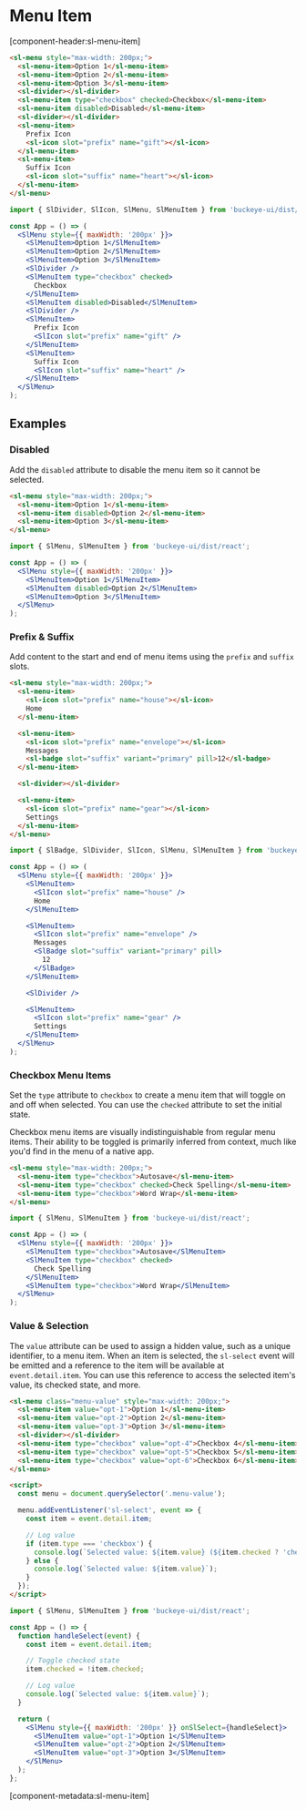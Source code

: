 # Menu Item

[component-header:sl-menu-item]

```html preview
<sl-menu style="max-width: 200px;">
  <sl-menu-item>Option 1</sl-menu-item>
  <sl-menu-item>Option 2</sl-menu-item>
  <sl-menu-item>Option 3</sl-menu-item>
  <sl-divider></sl-divider>
  <sl-menu-item type="checkbox" checked>Checkbox</sl-menu-item>
  <sl-menu-item disabled>Disabled</sl-menu-item>
  <sl-divider></sl-divider>
  <sl-menu-item>
    Prefix Icon
    <sl-icon slot="prefix" name="gift"></sl-icon>
  </sl-menu-item>
  <sl-menu-item>
    Suffix Icon
    <sl-icon slot="suffix" name="heart"></sl-icon>
  </sl-menu-item>
</sl-menu>
```

```jsx react
import { SlDivider, SlIcon, SlMenu, SlMenuItem } from 'buckeye-ui/dist/react';

const App = () => (
  <SlMenu style={{ maxWidth: '200px' }}>
    <SlMenuItem>Option 1</SlMenuItem>
    <SlMenuItem>Option 2</SlMenuItem>
    <SlMenuItem>Option 3</SlMenuItem>
    <SlDivider />
    <SlMenuItem type="checkbox" checked>
      Checkbox
    </SlMenuItem>
    <SlMenuItem disabled>Disabled</SlMenuItem>
    <SlDivider />
    <SlMenuItem>
      Prefix Icon
      <SlIcon slot="prefix" name="gift" />
    </SlMenuItem>
    <SlMenuItem>
      Suffix Icon
      <SlIcon slot="suffix" name="heart" />
    </SlMenuItem>
  </SlMenu>
);
```

## Examples

### Disabled

Add the `disabled` attribute to disable the menu item so it cannot be selected.

```html preview
<sl-menu style="max-width: 200px;">
  <sl-menu-item>Option 1</sl-menu-item>
  <sl-menu-item disabled>Option 2</sl-menu-item>
  <sl-menu-item>Option 3</sl-menu-item>
</sl-menu>
```

```jsx react
import { SlMenu, SlMenuItem } from 'buckeye-ui/dist/react';

const App = () => (
  <SlMenu style={{ maxWidth: '200px' }}>
    <SlMenuItem>Option 1</SlMenuItem>
    <SlMenuItem disabled>Option 2</SlMenuItem>
    <SlMenuItem>Option 3</SlMenuItem>
  </SlMenu>
);
```

### Prefix & Suffix

Add content to the start and end of menu items using the `prefix` and `suffix` slots.

```html preview
<sl-menu style="max-width: 200px;">
  <sl-menu-item>
    <sl-icon slot="prefix" name="house"></sl-icon>
    Home
  </sl-menu-item>

  <sl-menu-item>
    <sl-icon slot="prefix" name="envelope"></sl-icon>
    Messages
    <sl-badge slot="suffix" variant="primary" pill>12</sl-badge>
  </sl-menu-item>

  <sl-divider></sl-divider>

  <sl-menu-item>
    <sl-icon slot="prefix" name="gear"></sl-icon>
    Settings
  </sl-menu-item>
</sl-menu>
```

```jsx react
import { SlBadge, SlDivider, SlIcon, SlMenu, SlMenuItem } from 'buckeye-ui/dist/react';

const App = () => (
  <SlMenu style={{ maxWidth: '200px' }}>
    <SlMenuItem>
      <SlIcon slot="prefix" name="house" />
      Home
    </SlMenuItem>

    <SlMenuItem>
      <SlIcon slot="prefix" name="envelope" />
      Messages
      <SlBadge slot="suffix" variant="primary" pill>
        12
      </SlBadge>
    </SlMenuItem>

    <SlDivider />

    <SlMenuItem>
      <SlIcon slot="prefix" name="gear" />
      Settings
    </SlMenuItem>
  </SlMenu>
);
```

### Checkbox Menu Items

Set the `type` attribute to `checkbox` to create a menu item that will toggle on and off when selected. You can use the `checked` attribute to set the initial state.

Checkbox menu items are visually indistinguishable from regular menu items. Their ability to be toggled is primarily inferred from context, much like you'd find in the menu of a native app.

```html preview
<sl-menu style="max-width: 200px;">
  <sl-menu-item type="checkbox">Autosave</sl-menu-item>
  <sl-menu-item type="checkbox" checked>Check Spelling</sl-menu-item>
  <sl-menu-item type="checkbox">Word Wrap</sl-menu-item>
</sl-menu>
```

```jsx react
import { SlMenu, SlMenuItem } from 'buckeye-ui/dist/react';

const App = () => (
  <SlMenu style={{ maxWidth: '200px' }}>
    <SlMenuItem type="checkbox">Autosave</SlMenuItem>
    <SlMenuItem type="checkbox" checked>
      Check Spelling
    </SlMenuItem>
    <SlMenuItem type="checkbox">Word Wrap</SlMenuItem>
  </SlMenu>
);
```

### Value & Selection

The `value` attribute can be used to assign a hidden value, such as a unique identifier, to a menu item. When an item is selected, the `sl-select` event will be emitted and a reference to the item will be available at `event.detail.item`. You can use this reference to access the selected item's value, its checked state, and more.

```html preview
<sl-menu class="menu-value" style="max-width: 200px;">
  <sl-menu-item value="opt-1">Option 1</sl-menu-item>
  <sl-menu-item value="opt-2">Option 2</sl-menu-item>
  <sl-menu-item value="opt-3">Option 3</sl-menu-item>
  <sl-divider></sl-divider>
  <sl-menu-item type="checkbox" value="opt-4">Checkbox 4</sl-menu-item>
  <sl-menu-item type="checkbox" value="opt-5">Checkbox 5</sl-menu-item>
  <sl-menu-item type="checkbox" value="opt-6">Checkbox 6</sl-menu-item>
</sl-menu>

<script>
  const menu = document.querySelector('.menu-value');

  menu.addEventListener('sl-select', event => {
    const item = event.detail.item;

    // Log value
    if (item.type === 'checkbox') {
      console.log(`Selected value: ${item.value} (${item.checked ? 'checked' : 'unchecked'})`);
    } else {
      console.log(`Selected value: ${item.value}`);
    }
  });
</script>
```

```jsx react
import { SlMenu, SlMenuItem } from 'buckeye-ui/dist/react';

const App = () => {
  function handleSelect(event) {
    const item = event.detail.item;

    // Toggle checked state
    item.checked = !item.checked;

    // Log value
    console.log(`Selected value: ${item.value}`);
  }

  return (
    <SlMenu style={{ maxWidth: '200px' }} onSlSelect={handleSelect}>
      <SlMenuItem value="opt-1">Option 1</SlMenuItem>
      <SlMenuItem value="opt-2">Option 2</SlMenuItem>
      <SlMenuItem value="opt-3">Option 3</SlMenuItem>
    </SlMenu>
  );
};
```

[component-metadata:sl-menu-item]
